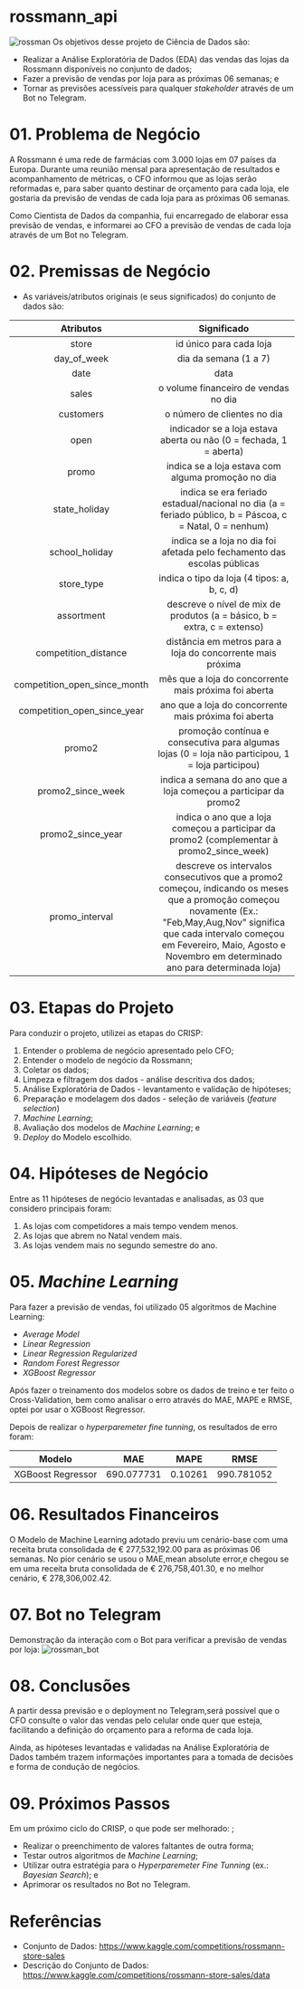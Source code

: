 # rossmann_api
![rossman](https://www.city-galerie-wolfsburg.de/fileadmin/user_upload/GLOBAL/brand_stores/logos/rossmann.jpg)
Os objetivos desse projeto de Ciência de Dados são:

- Realizar a Análise Exploratória de Dados (EDA) das vendas das lojas da Rossmann disponíveis no conjunto de dados;
- Fazer a previsão de vendas por loja para as próximas 06 semanas; e
- Tornar as previsões acessíveis para qualquer *stakeholder* através de um Bot no Telegram.

# 01. Problema de Negócio
A Rossmann é uma rede de farmácias com 3.000 lojas em 07 países da Europa. Durante uma reunião mensal para apresentação de resultados e acompanhamento de métricas, o CFO informou que as lojas serão reformadas e, para saber quanto destinar de orçamento para cada loja, ele gostaria da previsão de vendas de cada loja para as próximas 06 semanas. 

Como Cientista de Dados da companhia, fui encarregado de elaborar essa previsão de vendas, e informarei ao CFO a previsão de vendas de cada loja através de um Bot no Telegram. 

# 02. Premissas de Negócio
- As variáveis/atributos originais (e seus significados) do conjunto de dados são:

|    Atributos    |                         Significado                          |
| :-------------: | :----------------------------------------------------------: |
|     store       |id único para cada loja                            |
|      day_of_week|dia da semana (1 a 7)                                     |
|      date       |data                                      |
|    sales        |o volume financeiro de vendas no dia                                             |
|    customers    |o número de clientes no dia                                                      |
|   open          |indicador se a loja estava aberta ou não (0 = fechada, 1 = aberta)                    |
|    promo        |indica se a loja estava com alguma promoção no dia               |
|    state_holiday|indica se era feriado estadual/nacional no dia (a = feriado público, b = Páscoa, c = Natal, 0 = nenhum)                  |
|   school_holiday|indica se a loja no dia foi afetada pelo fechamento das escolas públicas               |
|      store_type |indica o tipo da loja (4 tipos: a, b, c, d) |
|    assortment   |descreve o nível de mix de produtos (a = básico, b = extra, c = extenso) |
| competition_distance |distância em metros para a loja do concorrente mais próxima |
|  competition_open_since_month     |mês que a loja do concorrente mais próxima foi aberta |
|  competition_open_since_year  |ano que a loja do concorrente mais próxima foi aberta| 
|    promo2       |promoção contínua e consecutiva para algumas lojas (0 = loja não participou, 1 = loja participou)                    |
|  promo2_since_week   | indica a semana do ano que a loja começou a participar da promo2                     |
|     promo2_since_year     |indica o ano que a loja começou a participar da promo2 (complementar à promo2_since_week)    |
|       promo_interval       |descreve os intervalos consecutivos que a promo2 começou, indicando os meses que a promoção começou novamente (Ex.: "Feb,May,Aug,Nov" significa que cada intervalo começou em Fevereiro, Maio, Agosto e Novembro em determinado ano para determinada loja)                           |

# 03. Etapas do Projeto
Para conduzir o projeto, utilizei as etapas do CRISP:
1. Entender o problema de negócio apresentado pelo CFO; 
2. Entender o modelo de negócio da Rossmann; 
3. Coletar os dados; 
4. Limpeza e filtragem dos dados - análise descritiva dos dados; 
5. Análise Exploratória de Dados - levantamento e validação de hipóteses; 
6. Preparação e modelagem dos dados - seleção de variáveis (*feature selection*)
7. *Machine Learning*; 
8. Avaliação dos modelos de *Machine Learning*; e
9. *Deploy* do Modelo escolhido. 

# 04. Hipóteses de Negócio
Entre as 11 hipóteses de negócio levantadas e analisadas, as 03 que considero principais foram: 
1. As lojas com competidores a mais tempo vendem menos.
2. As lojas que abrem no Natal vendem mais.
3. As lojas vendem mais no segundo semestre do ano.

# 05. *Machine Learning*
Para fazer a previsão de vendas, foi utilizado 05 algoritmos de Machine Learning: 
- *Average Model*
- *Linear Regression*
- *Linear Regression Regularized*
- *Random Forest Regressor*
- *XGBoost Regressor*

Após fazer o treinamento dos modelos sobre os dados de treino e ter feito o Cross-Validation, bem como analisar o erro através do MAE, MAPE e RMSE, optei por usar o XGBoost Regressor.

Depois de realizar o *hyperparemeter fine tunning*, os resultados de erro foram: 

|         Modelo          |     MAE    |    MAPE   |    RMSE    |
| :---------------------: | :--------: | :------:  | :--------: |
|    XGBoost Regressor    | 690.077731 | 0.10261   | 990.781052 |

# 06. Resultados Financeiros
O Modelo de Machine Learning adotado previu um cenário-base com uma receita bruta consolidada de € 277,532,192.00 para as próximas 06 semanas. No pior cenário se usou o MAE,mean absolute error,e chegou se em uma receita bruta consolidada de € 276,758,401.30, e no melhor cenário, € 278,306,002.42.

# 07. Bot no Telegram
Demonstração da interação com o Bot para verificar a previsão de vendas por loja:
![rossman_bot](https://user-images.githubusercontent.com/97055919/203369108-60f55b16-77ce-408a-9b86-45655121ee25.jpeg)

# 08. Conclusões
A partir dessa previsão e o deployment no Telegram,será possível que o CFO consulte o valor das vendas pelo celular onde quer que esteja, facilitando a definição do orçamento para a reforma de cada loja. 

Ainda, as hipóteses levantadas e validadas na Análise Exploratória de Dados também trazem informações importantes para a tomada de decisões e forma de condução de negócios.

# 09. Próximos Passos
Em um próximo ciclo do CRISP, o que pode ser melhorado: ;
- Realizar o preenchimento de valores faltantes de outra forma; 
- Testar outros algoritmos de *Machine Learning*;
- Utilizar outra estratégia para o *Hyperparemeter Fine Tunning* (ex.: *Bayesian Search*); e 
- Aprimorar os resultados no Bot no Telegram.

# Referências
- Conjunto de Dados: https://www.kaggle.com/competitions/rossmann-store-sales
- Descrição do Conjunto de Dados: https://www.kaggle.com/competitions/rossmann-store-sales/data
